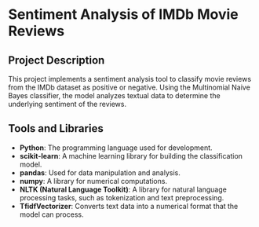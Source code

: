 # Sentiment Analysis of IMDb Movie Reviews

## Project Description

This project implements a sentiment analysis tool to classify movie reviews from the IMDb dataset as positive or negative. Using the Multinomial Naive Bayes classifier, the model analyzes textual data to determine the underlying sentiment of the reviews.

## Tools and Libraries

- **Python**: The programming language used for development.
- **scikit-learn**: A machine learning library for building the classification model.
- **pandas**: Used for data manipulation and analysis.
- **numpy**: A library for numerical computations.
- **NLTK (Natural Language Toolkit)**: A library for natural language processing tasks, such as tokenization and text preprocessing.
- **TfidfVectorizer**: Converts text data into a numerical format that the model can process.
